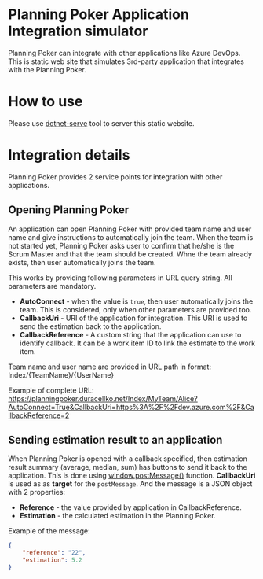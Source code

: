 # Planning Poker Application Integration simulator
Planning Poker can integrate with other applications like Azure DevOps. This is static web site that simulates 3rd-party application that integrates with the Planning Poker.

# How to use
Please use [dotnet-serve](https://www.nuget.org/packages/dotnet-serve/) tool to server this static website.

# Integration details
Planning Poker provides 2 service points for integration with other applications.

## Opening Planning Poker
An application can open Planning Poker with provided team name and user name and give instructions to automatically join the team. When the team is not started yet, Planning Poker asks user to confirm that he/she is the Scrum Master and that the team should be created. Whne the team already exists, then user automatically joins the team.

This works by providing following parameters in URL query string. All parameters are mandatory.
- **AutoConnect** - when the value is `true`, then user automatically joins the team. This is considered, only when other parameters are provided too.
- **CallbackUri** - URI of the application for integration. This URI is used to send the estimation back to the application.
- **CallbackReference** - A custom string that the application can use to identify callback. It can be a work item ID to link the estimate to the work item.

Team name and user name are provided in URL path in format: Index/{TeamName}/{UserName}

Example of complete URL:
https://planningpoker.duracellko.net/Index/MyTeam/Alice?AutoConnect=True&CallbackUri=https%3A%2F%2Fdev.azure.com%2F&CallbackReference=2

## Sending estimation result to an application
When Planning Poker is opened with a callback specified, then estimation result summary (average, median, sum) has buttons to send it back to the application. This is done using [window.postMessage()](https://developer.mozilla.org/docs/Web/API/Window/postMessage) function. **CallbackUri** is used as as **target** for the `postMessage`. And the message is a JSON object with 2 properties:
- **Reference** - the value provided by application in CallbackReference.
- **Estimation** - the calculated estimation in the Planning Poker.

Example of the message:
```json
{
    "reference": "22",
    "estimation": 5.2
}
```
